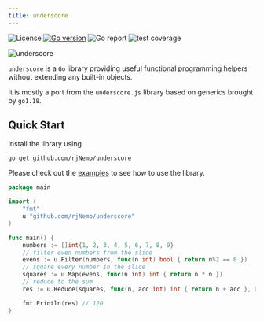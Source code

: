 ```yaml
---
title: underscore
---
```


![License](https://img.shields.io/github/license/rjNemo/underscore?style=for-the-badge)
[![Go version](https://img.shields.io/github/go-mod/go-version/rjNemo/underscore?style=for-the-badge&logo=go)](https://pkg.go.dev/github.com/rjNemo/underscore)
![Go report](https://goreportcard.com/badge/github.com/rjNemo/underscore?style=for-the-badge)
![test coverage](https://img.shields.io/codecov/c/github/rjNemo/underscore?style=for-the-badge&logo=codecov)

![underscore](https://socialify.git.ci/rjNemo/underscore/image?description=1&font=Raleway&language=1&logo=https%3A%2F%2Fgithub.com%2FrjNemo%2Funderscore%2Fblob%2Fmain%2Fdocs%2Fstatic%2Flogo.png%3Fraw%3Dtrue&name=1&pattern=Floating%20Cogs&theme=Light)


`underscore` is a `Go` library providing useful functional programming helpers without extending any built-in objects.

It is mostly a port from the `underscore.js` library based on generics brought by `go1.18`.

## Quick Start

Install the library using

```shell
go get github.com/rjNemo/underscore
```

Please check out the [examples](https://github.com/rjNemo/underscore/tree/main/examples) to see how to use the library.

```go
package main

import (
	"fmt"
	u "github.com/rjNemo/underscore"
)

func main() {
	numbers := []int{1, 2, 3, 4, 5, 6, 7, 8, 9}
	// filter even numbers from the slice
	evens := u.Filter(numbers, func(n int) bool { return n%2 == 0 })
	// square every number in the slice
	squares := u.Map(evens, func(n int) int { return n * n })
	// reduce to the sum
	res := u.Reduce(squares, func(n, acc int) int { return n + acc }, 0)

	fmt.Println(res) // 120
}
```
